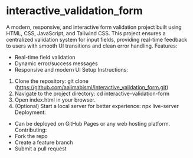 # interactive_validation_form
A modern, responsive, and interactive form validation project built using HTML, CSS, JavaScript, and Tailwind CSS. This project ensures a centralized validation system for input fields, providing real-time feedback to users with smooth UI transitions and clean error handling.
Features:
- Real-time field validation
- Dynamic error/success messages
- Responsive and modern UI
Setup Instructions:
1. Clone the repository:
   git clone (https://github.com/aalimabismi/interactive_validation_form.git)
2. Navigate to the project directory:
   cd interactive-validation-form
3. Open index.html in your browser.
4. (Optional) Start a local server for better experience:
   npx live-server
Deployment:
- Can be deployed on GitHub Pages or any web hosting platform.
Contributing:
- Fork the repo
- Create a feature branch
- Submit a pull request

